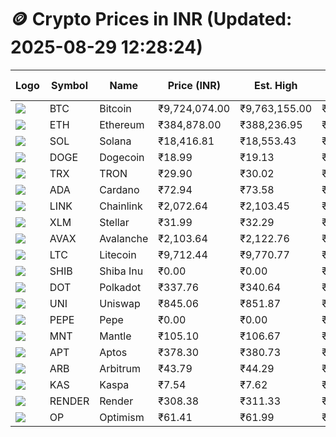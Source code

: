 # 🪙 Crypto Prices in INR (Updated: 2025-08-29 12:28:24)

| Logo | Symbol | Name       | Price (INR) | Est. High | Est. Low | Gross Profit | Fees | Net Profit | ROI % |
|------|--------|------------|-------------|-----------|----------|---------------|------|-------------|--------|
| ![](https://coin-images.coingecko.com/coins/images/1/large/bitcoin.png?1696501400) | BTC    | Bitcoin    | ₹9,724,074.00 | ₹9,763,155.00 | ₹9,684,993.00 | ₹807.04 | ₹200.00 | ₹607.04 | 0.61% |
| ![](https://coin-images.coingecko.com/coins/images/279/large/ethereum.png?1696501628) | ETH    | Ethereum   | ₹384,878.00 | ₹388,236.95 | ₹381,519.05 | ₹1,760.83 | ₹200.00 | ₹1,560.83 | 1.56% |
| ![](https://coin-images.coingecko.com/coins/images/4128/large/solana.png?1718769756) | SOL    | Solana     | ₹18,416.81 | ₹18,553.43 | ₹18,280.19 | ₹1,494.68 | ₹200.00 | ₹1,294.68 | 1.29% |
| ![](https://coin-images.coingecko.com/coins/images/5/large/dogecoin.png?1696501409) | DOGE   | Dogecoin   | ₹18.99 | ₹19.13 | ₹18.85 | ₹1,480.07 | ₹200.00 | ₹1,280.07 | 1.28% |
| ![](https://coin-images.coingecko.com/coins/images/1094/large/tron-logo.png?1696502193) | TRX    | TRON       | ₹29.90 | ₹30.02 | ₹29.78 | ₹805.91 | ₹200.00 | ₹605.91 | 0.61% |
| ![](https://coin-images.coingecko.com/coins/images/975/large/cardano.png?1696502090) | ADA    | Cardano    | ₹72.94 | ₹73.58 | ₹72.30 | ₹1,780.17 | ₹200.00 | ₹1,580.17 | 1.58% |
| ![](https://coin-images.coingecko.com/coins/images/877/large/chainlink-new-logo.png?1696502009) | LINK   | Chainlink  | ₹2,072.64 | ₹2,103.45 | ₹2,041.83 | ₹3,017.43 | ₹200.00 | ₹2,817.43 | 2.82% |
| ![](https://coin-images.coingecko.com/coins/images/100/large/fmpFRHHQ_400x400.jpg?1735231350) | XLM    | Stellar    | ₹31.99 | ₹32.29 | ₹31.69 | ₹1,912.46 | ₹200.00 | ₹1,712.46 | 1.71% |
| ![](https://coin-images.coingecko.com/coins/images/12559/large/Avalanche_Circle_RedWhite_Trans.png?1696512369) | AVAX   | Avalanche  | ₹2,103.64 | ₹2,122.76 | ₹2,084.52 | ₹1,834.23 | ₹200.00 | ₹1,634.23 | 1.63% |
| ![](https://coin-images.coingecko.com/coins/images/2/large/litecoin.png?1696501400) | LTC    | Litecoin   | ₹9,712.44 | ₹9,770.77 | ₹9,654.11 | ₹1,208.50 | ₹200.00 | ₹1,008.50 | 1.01% |
| ![](https://coin-images.coingecko.com/coins/images/11939/large/shiba.png?1696511800) | SHIB   | Shiba Inu  | ₹0.00 | ₹0.00 | ₹0.00 | ₹1,190.10 | ₹200.00 | ₹990.10 | 0.99% |
| ![](https://coin-images.coingecko.com/coins/images/12171/large/polkadot.png?1696512008) | DOT    | Polkadot   | ₹337.76 | ₹340.64 | ₹334.88 | ₹1,719.12 | ₹200.00 | ₹1,519.12 | 1.52% |
| ![](https://coin-images.coingecko.com/coins/images/12504/large/uniswap-logo.png?1720676669) | UNI    | Uniswap    | ₹845.06 | ₹851.87 | ₹838.25 | ₹1,624.81 | ₹200.00 | ₹1,424.81 | 1.42% |
| ![](https://coin-images.coingecko.com/coins/images/29850/large/pepe-token.jpeg?1696528776) | PEPE   | Pepe       | ₹0.00 | ₹0.00 | ₹0.00 | ₹1,440.55 | ₹200.00 | ₹1,240.55 | 1.24% |
| ![](https://coin-images.coingecko.com/coins/images/30980/large/Mantle-Logo-mark.png?1739213200) | MNT    | Mantle     | ₹105.10 | ₹106.67 | ₹103.52 | ₹3,042.74 | ₹200.00 | ₹2,842.74 | 2.84% |
| ![](https://coin-images.coingecko.com/coins/images/26455/large/aptos_round.png?1696525528) | APT    | Aptos      | ₹378.30 | ₹380.73 | ₹375.87 | ₹1,295.41 | ₹200.00 | ₹1,095.41 | 1.10% |
| ![](https://coin-images.coingecko.com/coins/images/16547/large/arb.jpg?1721358242) | ARB    | Arbitrum   | ₹43.79 | ₹44.29 | ₹43.29 | ₹2,293.65 | ₹200.00 | ₹2,093.65 | 2.09% |
| ![](https://coin-images.coingecko.com/coins/images/25751/large/kaspa-icon-exchanges.png?1696524837) | KAS    | Kaspa      | ₹7.54 | ₹7.62 | ₹7.46 | ₹2,171.87 | ₹200.00 | ₹1,971.87 | 1.97% |
| ![](https://coin-images.coingecko.com/coins/images/11636/large/rndr.png?1696511529) | RENDER | Render     | ₹308.38 | ₹311.33 | ₹305.43 | ₹1,931.04 | ₹200.00 | ₹1,731.04 | 1.73% |
| ![](https://coin-images.coingecko.com/coins/images/25244/large/Optimism.png?1696524385) | OP     | Optimism   | ₹61.41 | ₹61.99 | ₹60.83 | ₹1,903.63 | ₹200.00 | ₹1,703.63 | 1.70% |
